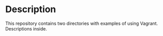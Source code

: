 # Description
This repository contains two directories with examples of using Vagrant. Descriptions inside.
